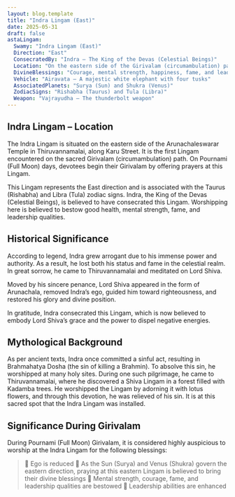 ```yaml
---
layout: blog.template
title: "Indra Lingam (East)"
date: 2025-05-31
draft: false
astaLingam:
  Swamy: "Indra Lingam (East)"
  Direction: "East"
  ConsecratedBy: "Indra – The King of the Devas (Celestial Beings)"
  Location: "On the eastern side of the Girivalam (circumambulation) path in Thiruvannamalai"
  DivineBlessings: "Courage, mental strength, happiness, fame, and leadership qualities"
  Vehicle: "Airavata – A majestic white elephant with four tusks"
  AssociatedPlanets: "Surya (Sun) and Shukra (Venus)"
  ZodiacSigns: "Rishabha (Taurus) and Tula (Libra)"
  Weapon: "Vajrayudha – The thunderbolt weapon"
---
```


## Indra Lingam – Location

The Indra Lingam is situated on the eastern side of the Arunachaleswarar Temple in Thiruvannamalai, along Karu Street. It is the first Lingam encountered on the sacred Girivalam (circumambulation) path. On Pournami (Full Moon) days, devotees begin their Girivalam by offering prayers at this Lingam.

This Lingam represents the East direction and is associated with the Taurus (Rishabha) and Libra (Tula) zodiac signs. Indra, the King of the Devas (Celestial Beings), is believed to have consecrated this Lingam. Worshipping here is believed to bestow good health, mental strength, fame, and leadership qualities.

## Historical Significance

According to legend, Indra grew arrogant due to his immense power and authority. As a result, he lost both his status and fame in the celestial realm. In great sorrow, he came to Thiruvannamalai and meditated on Lord Shiva.

Moved by his sincere penance, Lord Shiva appeared in the form of Arunachala, removed Indra’s ego, guided him toward righteousness, and restored his glory and divine position.

In gratitude, Indra consecrated this Lingam, which is now believed to embody Lord Shiva’s grace and the power to dispel negative energies.

## Mythological Background

As per ancient texts, Indra once committed a sinful act, resulting in Brahmahatya Dosha (the sin of killing a Brahmin). To absolve this sin, he worshipped at many holy sites. During one such pilgrimage, he came to Thiruvannamalai, where he discovered a Shiva Lingam in a forest filled with Kadamba trees. He worshipped the Lingam by adorning it with lotus flowers, and through this devotion, he was relieved of his sin. It is at this sacred spot that the Indra Lingam was installed.

## Significance During Girivalam

During Pournami (Full Moon) Girivalam, it is considered highly auspicious to worship at the Indra Lingam for the following blessings:

> 🙏 Ego is reduced
> 🙏 As the Sun (Surya) and Venus (Shukra) govern the eastern direction, praying at this eastern Lingam is believed to bring their divine blessings
> 🙏 Mental strength, courage, fame, and leadership qualities are bestowed
> 🙏 Leadership abilities are enhanced

